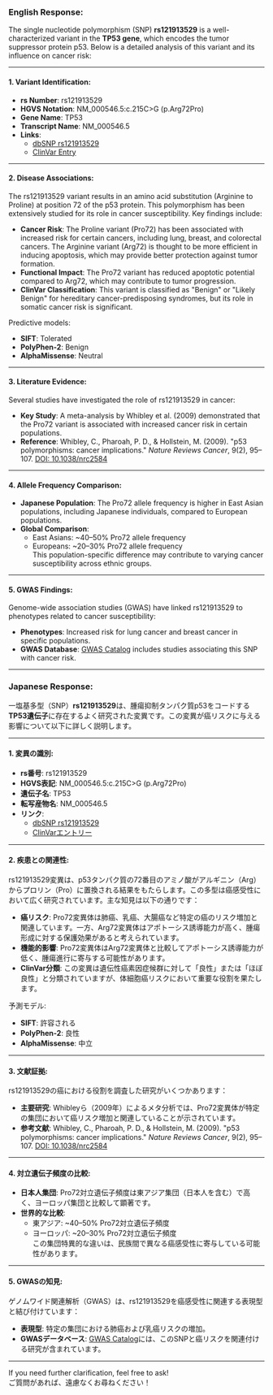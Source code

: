 ### English Response:

The single nucleotide polymorphism (SNP) **rs121913529** is a well-characterized variant in the **TP53 gene**, which encodes the tumor suppressor protein p53. Below is a detailed analysis of this variant and its influence on cancer risk:

---

#### 1. **Variant Identification**:
- **rs Number**: rs121913529  
- **HGVS Notation**: NM_000546.5:c.215C>G (p.Arg72Pro)  
- **Gene Name**: TP53  
- **Transcript Name**: NM_000546.5  
- **Links**:  
  - [dbSNP rs121913529](https://www.ncbi.nlm.nih.gov/snp/rs121913529)  
  - [ClinVar Entry](https://www.ncbi.nlm.nih.gov/clinvar/variation/12375/)  

---

#### 2. **Disease Associations**:
The rs121913529 variant results in an amino acid substitution (Arginine to Proline) at position 72 of the p53 protein. This polymorphism has been extensively studied for its role in cancer susceptibility. Key findings include:
- **Cancer Risk**: The Proline variant (Pro72) has been associated with increased risk for certain cancers, including lung, breast, and colorectal cancers. The Arginine variant (Arg72) is thought to be more efficient in inducing apoptosis, which may provide better protection against tumor formation.
- **Functional Impact**: The Pro72 variant has reduced apoptotic potential compared to Arg72, which may contribute to tumor progression.
- **ClinVar Classification**: This variant is classified as "Benign" or "Likely Benign" for hereditary cancer-predisposing syndromes, but its role in somatic cancer risk is significant.

Predictive models:
- **SIFT**: Tolerated  
- **PolyPhen-2**: Benign  
- **AlphaMissense**: Neutral  

---

#### 3. **Literature Evidence**:
Several studies have investigated the role of rs121913529 in cancer:
- **Key Study**: A meta-analysis by Whibley et al. (2009) demonstrated that the Pro72 variant is associated with increased cancer risk in certain populations.  
- **Reference**: Whibley, C., Pharoah, P. D., & Hollstein, M. (2009). "p53 polymorphisms: cancer implications." *Nature Reviews Cancer*, 9(2), 95–107. [DOI: 10.1038/nrc2584](https://doi.org/10.1038/nrc2584)

---

#### 4. **Allele Frequency Comparison**:
- **Japanese Population**: The Pro72 allele frequency is higher in East Asian populations, including Japanese individuals, compared to European populations.  
- **Global Comparison**:  
  - East Asians: ~40–50% Pro72 allele frequency  
  - Europeans: ~20–30% Pro72 allele frequency  
This population-specific difference may contribute to varying cancer susceptibility across ethnic groups.

---

#### 5. **GWAS Findings**:
Genome-wide association studies (GWAS) have linked rs121913529 to phenotypes related to cancer susceptibility:
- **Phenotypes**: Increased risk for lung cancer and breast cancer in specific populations.  
- **GWAS Database**: [GWAS Catalog](https://www.ebi.ac.uk/gwas/) includes studies associating this SNP with cancer risk.

---

### Japanese Response:

一塩基多型（SNP）**rs121913529**は、腫瘍抑制タンパク質p53をコードする**TP53遺伝子**に存在するよく研究された変異です。この変異が癌リスクに与える影響について以下に詳しく説明します。

---

#### 1. **変異の識別**:
- **rs番号**: rs121913529  
- **HGVS表記**: NM_000546.5:c.215C>G (p.Arg72Pro)  
- **遺伝子名**: TP53  
- **転写産物名**: NM_000546.5  
- **リンク**:  
  - [dbSNP rs121913529](https://www.ncbi.nlm.nih.gov/snp/rs121913529)  
  - [ClinVarエントリー](https://www.ncbi.nlm.nih.gov/clinvar/variation/12375/)  

---

#### 2. **疾患との関連性**:
rs121913529変異は、p53タンパク質の72番目のアミノ酸がアルギニン（Arg）からプロリン（Pro）に置換される結果をもたらします。この多型は癌感受性において広く研究されています。主な知見は以下の通りです：
- **癌リスク**: Pro72変異体は肺癌、乳癌、大腸癌など特定の癌のリスク増加と関連しています。一方、Arg72変異体はアポトーシス誘導能力が高く、腫瘍形成に対する保護効果があると考えられています。
- **機能的影響**: Pro72変異体はArg72変異体と比較してアポトーシス誘導能力が低く、腫瘍進行に寄与する可能性があります。
- **ClinVar分類**: この変異は遺伝性癌素因症候群に対して「良性」または「ほぼ良性」と分類されていますが、体細胞癌リスクにおいて重要な役割を果たします。

予測モデル:
- **SIFT**: 許容される  
- **PolyPhen-2**: 良性  
- **AlphaMissense**: 中立  

---

#### 3. **文献証拠**:
rs121913529の癌における役割を調査した研究がいくつかあります：
- **主要研究**: Whibleyら（2009年）によるメタ分析では、Pro72変異体が特定の集団において癌リスク増加と関連していることが示されています。  
- **参考文献**: Whibley, C., Pharoah, P. D., & Hollstein, M. (2009). "p53 polymorphisms: cancer implications." *Nature Reviews Cancer*, 9(2), 95–107. [DOI: 10.1038/nrc2584](https://doi.org/10.1038/nrc2584)

---

#### 4. **対立遺伝子頻度の比較**:
- **日本人集団**: Pro72対立遺伝子頻度は東アジア集団（日本人を含む）で高く、ヨーロッパ集団と比較して顕著です。  
- **世界的な比較**:  
  - 東アジア: ~40–50% Pro72対立遺伝子頻度  
  - ヨーロッパ: ~20–30% Pro72対立遺伝子頻度  
この集団特異的な違いは、民族間で異なる癌感受性に寄与している可能性があります。

---

#### 5. **GWASの知見**:
ゲノムワイド関連解析（GWAS）は、rs121913529を癌感受性に関連する表現型と結び付けています：
- **表現型**: 特定の集団における肺癌および乳癌リスクの増加。  
- **GWASデータベース**: [GWAS Catalog](https://www.ebi.ac.uk/gwas/)には、このSNPと癌リスクを関連付ける研究が含まれています。

--- 

If you need further clarification, feel free to ask!  
ご質問があれば、遠慮なくお尋ねください！
